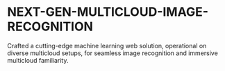 # NEXT-GEN-MULTICLOUD-IMAGE-RECOGNITION
Crafted a cutting-edge machine learning web solution,
operational on diverse multicloud setups, for seamless image
recognition and immersive multicloud familiarity.
